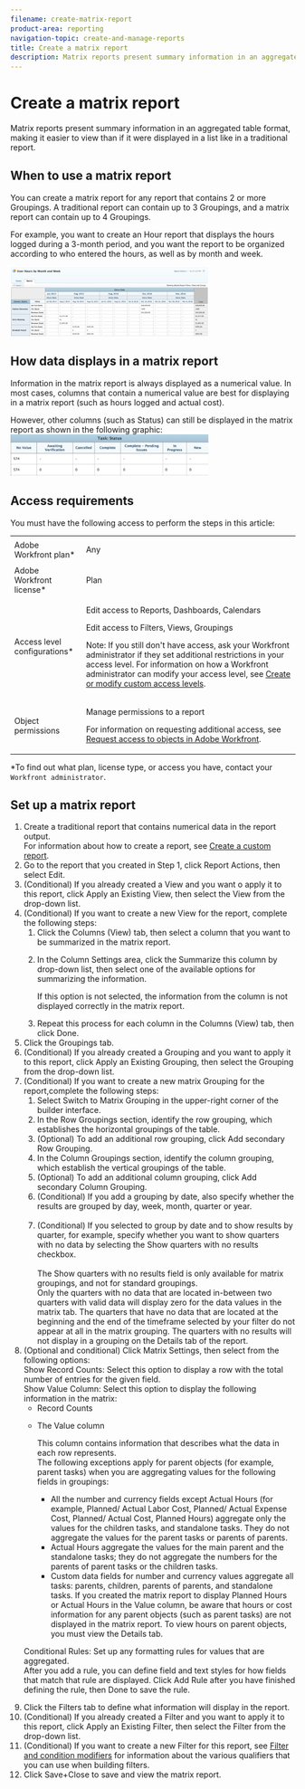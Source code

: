 ```yaml
---
filename: create-matrix-report
product-area: reporting
navigation-topic: create-and-manage-reports
title: Create a matrix report
description: Matrix reports present summary information in an aggregated table format, making it easier to view than if it were displayed in a list like in a traditional report.
---
```


# Create a matrix report

Matrix reports present summary information in an aggregated table format, making it easier to view than if it were displayed in a list like in a traditional report.

## When to use a matrix report

You can create a matrix report for any report that contains 2 or more Groupings. A traditional report can contain up to 3 Groupings, and a matrix report can contain up to 4 Groupings.

For example, you want to create an Hour report that displays the hours logged during a 3-month period, and you want the report to be organized according to who entered the hours, as well as by month and week.

![](assets/report-matrix-overview-350x123.png)

## How data displays in a matrix report

Information in the matrix report is always displayed as a numerical value. In most cases, columns that contain a numerical value are best for displaying in a matrix report (such as hours logged and actual cost).

However, other columns (such as Status) can still be displayed in the matrix report as shown in the following graphic:  
![](assets/report-matrix-status-350x73.png)

## Access requirements

You must have the following access to perform the steps in this article:

<table cellspacing="0"> 
 <col> 
 <col> 
 <tbody> 
  <tr> 
   <td role="rowheader"><span>Adobe Workfront</span> plan*</td> 
   <td> <p>Any</p> </td> 
  </tr> 
  <tr> 
   <td role="rowheader"><span>Adobe Workfront</span> license*</td> 
   <td> <p><span>Plan</span> </p> </td> 
  </tr> 
  <tr> 
   <td role="rowheader">Access level configurations*</td> 
   <td> <p>Edit access to&nbsp;Reports,&nbsp;Dashboards,&nbsp;Calendars</p> <p>Edit access to Filters,&nbsp;Views, Groupings</p> <p>Note: If you still don't have access, ask your <span>Workfront administrator</span> if they set additional restrictions in your access level. For information on how a <span>Workfront administrator</span> can modify your access level, see <a href="../../../administration-and-setup/add-users/configure-and-grant-access/create-modify-access-levels.md" class="MCXref xref">Create or modify custom access levels</a>.</p> </td> 
  </tr> 
  <tr> 
   <td role="rowheader">Object permissions</td> 
   <td> <p>Manage permissions to a report</p> <p>For information on requesting additional access, see <a href="../../../workfront-basics/grant-and-request-access-to-objects/request-access.md" class="MCXref xref">Request access to objects in Adobe Workfront</a>.</p> </td> 
  </tr> 
 </tbody> 
</table>

&#42;To find out what plan, license type, or access you have, contact your `Workfront administrator`.

## Set up a matrix report

<ol> 
 <li value="1">Create a traditional report that contains numerical data in the report output.<br>For information about how to create a report, see <a href="../../../reports-and-dashboards/reports/creating-and-managing-reports/create-custom-report.md" class="MCXref xref">Create a custom report</a>.</li> 
 <li value="2">Go to the report that you created in Step 1, click <span class="bold">Report Actions</span>, then select <span class="bold">Edit</span>.</li> 
 <li value="3">(Conditional) If you already created a View and you want o apply it to this report, click <span class="bold">Apply an Existing View</span>, then select the View from the drop-down list.</li> 
 <li value="4">(Conditional) If you want to create a new View for the report, complete the following steps:<br> 
  <ol> 
   <li value="1">Click the <span class="bold">Columns (View)</span> tab, then select a column that you want to be summarized in the matrix report.</li> 
   <li value="2"><p>In the <span class="bold">Column Settings</span> area, click the <span class="bold">Summarize this column by</span> drop-down list, then select one of the available options for summarizing the information.</p><note type="important">
     If this option is not selected, the information from the column is not displayed correctly in the matrix report.
    </note><p></p></li> 
   <li value="3">Repeat this process for each column in the Columns (View) tab, then click <span class="bold">Done</span>.</li> 
  </ol></li> 
 <li value="5">Click the <span class="bold">Groupings</span> tab.</li> 
 <li value="6">(Conditional) If you already created a Grouping and you want to apply it to this report, click <span class="bold">Apply an Existing Grouping</span>, then select the Grouping from the drop-down list.</li> 
 <li value="7">(Conditional) If you want to create a new matrix Grouping for the report,complete the following steps:<br> 
  <ol> 
   <li value="1">Select <span class="bold">Switch to Matrix Grouping</span> in the upper-right corner of the builder interface. </li> 
   <li value="2">In the <span class="bold">Row Groupings</span> section, identify the row grouping, which establishes the horizontal groupings of the table.</li> 
   <li value="3">(Optional) To add an additional row grouping, click <span class="bold">Add secondary Row Grouping</span>.</li> 
   <li value="4">In the <span class="bold">Column Groupings</span> section, identify the column grouping, which establish the vertical groupings of the table.</li> 
   <li value="5">(Optional) To add an additional column grouping, click <span class="bold">Add secondary Column Grouping</span>.</li> 
   <li value="6">(Conditional) If you add a grouping by date, also specify whether the results are grouped by day, week, month, quarter or year.<br><br></li> 
   <li value="7">(Conditional) If you selected to group by date and to show results by quarter, for example, specify whether you want to show quarters with no data by selecting the <span class="bold">Show quarters with no results</span> checkbox.<br><br> <note type="note">  The 
     <span class="bold">Show quarters with no results</span> field is only available for matrix groupings, and not for standard groupings. 
     <br>Only the quarters with no data that are located in-between two quarters with valid data will display zero for the data values in the matrix tab. The quarters that have no data that are located at the beginning and the end of the timeframe selected by your filter do not appear at all in the matrix grouping. The quarters with no results will not display in a grouping on the Details tab of the report. 
    </note></li> 
  </ol></li> 
 <li value="8">(Optional and conditional) Click <span class="bold">Matrix Settings</span>, then select from the following options:<br><span class="bold">Show Record Counts:</span> Select this option to display a row with the total number of entries for the given field.<br><span class="bold">Show Value Column:</span> Select this option to display the following information in the matrix: 
  <ul> 
   <li>Record Counts</li> 
   <li><p>The Value column</p> <note type="note"> This column contains information that describes what the data in each row represents. 
     <br>The following exceptions apply for parent objects (for example, parent tasks) when you are aggregating values for the following fields in groupings: 
     <br> 
     <ul> 
      <li>All the number and currency fields except Actual Hours (for example, Planned/ Actual Labor Cost, Planned/ Actual Expense Cost, Planned/ Actual Cost, Planned Hours) aggregate only the values for the children tasks, and standalone tasks. They do not aggregate the values for the parent tasks or parents of parents.</li> 
      <li>Actual Hours aggregate the values for the main parent and the standalone tasks; they do not aggregate the numbers for the parents of parent tasks or the children tasks.</li> 
      <li>Custom data fields for number and currency values aggregate all tasks: parents, children, parents of parents, and standalone tasks. If you created the matrix report to display Planned Hours or Actual Hours in the <span class="bold">Value</span> column, be aware that hours or cost information for any parent objects (such as parent tasks) are not displayed in the matrix report. To view hours on parent objects, you must view the <span class="bold">Details</span> tab.</li> 
     </ul> 
    </note></li> 
  </ul><p><span class="bold">Conditional Rules:</span> Set up any formatting rules for values that are aggregated.<br>After you add a rule, you can define field and text styles for how fields that match that rule are displayed. Click <span class="bold">Add Rule</span> after you have finished defining the rule, then <span class="bold">Done</span> to save the rule.</p></li> 
 <li value="9">Click the <span class="bold">Filters</span> tab to define what information will display in the report.</li> 
 <li value="10">(Conditional) If you already created a Filter and you want to apply it to this report, click <span class="bold">Apply an Existing Filter</span>, then select the Filter from the drop-down list.</li> 
 <li value="11">(Conditional) If you want to create a new Filter for this report, see <a href="../../../reports-and-dashboards/reports/reporting-elements/filter-condition-modifiers.md" class="MCXref xref">Filter and condition modifiers</a><!--
   and Advanced Filter and condition qualifiers
  --> for information about the various qualifiers that you can use when building filters.</li> 
 <li value="12">Click <span class="bold">Save+Close</span> to save and view the matrix report.</li> 
</ol>

